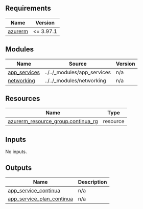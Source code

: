 <!-- markdownlint-disable -->
<!-- BEGINNING OF PRE-COMMIT-TERRAFORM DOCS HOOK -->
## Requirements

| Name | Version |
|------|---------|
| <a name="requirement_azurerm"></a> [azurerm](#requirement\_azurerm) | <= 3.97.1 |

## Modules

| Name | Source | Version |
|------|--------|---------|
| <a name="module_app_services"></a> [app\_services](#module\_app\_services) | ../../_modules/app_services | n/a |
| <a name="module_networking"></a> [networking](#module\_networking) | ../../_modules/networking | n/a |

## Resources

| Name | Type |
|------|------|
| [azurerm_resource_group.continua_rg](https://registry.terraform.io/providers/hashicorp/azurerm/latest/docs/resources/resource_group) | resource |

## Inputs

No inputs.

## Outputs

| Name | Description |
|------|-------------|
| <a name="output_app_service_continua"></a> [app\_service\_continua](#output\_app\_service\_continua) | n/a |
| <a name="output_app_service_plan_continua"></a> [app\_service\_plan\_continua](#output\_app\_service\_plan\_continua) | n/a |
<!-- END OF PRE-COMMIT-TERRAFORM DOCS HOOK -->
